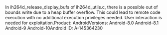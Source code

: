 In ih264d_release_display_bufs of ih264d_utils.c, there is a possible out of bounds write due to a heap buffer overflow. This could lead to remote code execution with no additional execution privileges needed. User interaction is needed for exploitation.Product: AndroidVersions: Android-8.0 Android-8.1 Android-9 Android-10Android ID: A-145364230